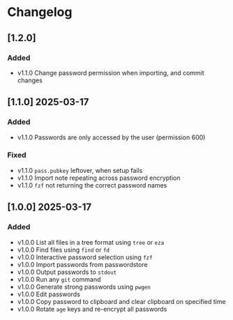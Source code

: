 # Changelog

## [1.2.0]

### Added

- v1.1.0 Change password permission when importing, and commit changes

## [1.1.0] 2025-03-17

### Added

- v1.1.0 Passwords are only accessed by the user (permission 600)

### Fixed

- v1.1.0 `pass.pubkey` leftover, when setup fails
- v1.1.0 Import note repeating across password encryption
- v1.1.0 `fzf` not returning the correct password names

## [1.0.0] 2025-03-17

### Added

- v1.0.0 List all files in a tree format using `tree` or `eza`
- v1.0.0 Find files using `find` or `fd`
- v1.0.0 Interactive password selection using `fzf`
- v1.0.0 Import passwords from passwordstore
- v1.0.0 Output passwords to `stdout`
- v1.0.0 Run any `git` command
- v1.0.0 Generate strong passwords using `pwgen`
- v1.0.0 Edit passwords
- v1.0.0 Copy password to clipboard and clear clipboard on specified time
- v1.0.0 Rotate `age` keys and re-encrypt all passwords
